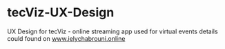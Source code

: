 # tecViz-UX-Design
UX Design for tecViz - online streaming app used for virtual events
details could found on www.ielychabrouni.online
